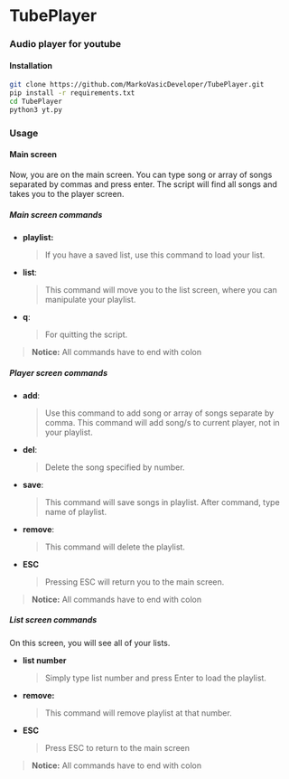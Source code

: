 # TubePlayer

### Audio player for youtube

#### Installation

```bash
git clone https://github.com/MarkoVasicDeveloper/TubePlayer.git
pip install -r requirements.txt
cd TubePlayer
python3 yt.py
```

### Usage

#### Main screen

Now, you are on the main screen. You can type song or array of songs separated by commas and press enter. The script will find all songs and takes you to the player screen.

##### Main screen commands

- **playlist:** <br>

    >If you have a saved list, use this command to load your list.
- **list**: <br>

    >This command will move you to the list screen, where you can manipulate your playlist.
- **q**: <br>

    >For quitting the script.

> **Notice:**   All commands have to end with colon

##### Player screen commands

- **add**: <br>

    >Use this command to add song or array of songs separate by comma. This command will add song/s to current player, not in your playlist.
- **del**: <br>

    >Delete the song specified by number.

- **save**: <br>

    >This command will save songs in playlist. After command, type name of playlist.

- **remove**: <br>

    >This command will delete the playlist.

- **ESC** <br>

    >Pressing ESC will return you to the main screen.
> **Notice:**   All commands have to end with colon

##### List screen commands

On this screen, you will see all of your lists.

- **list number** <br>

    >Simply type list number and press Enter to load the playlist.

- **remove:** <br>

    >This command will remove playlist at that number.

- **ESC** <br>

    >Press ESC to return to the main screen

> **Notice:**   All commands have to end with colon